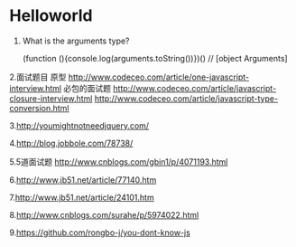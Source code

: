# Helloworld
1. What is the arguments type?

   (function (){console.log(arguments.toString())})()    // [object Arguments]

2.面试题目 
原型
http://www.codeceo.com/article/one-javascript-interview.html
必包的面试题
http://www.codeceo.com/article/javascript-closure-interview.html
http://www.codeceo.com/article/javascript-type-conversion.html

3.http://youmightnotneedjquery.com/

4.http://blog.jobbole.com/78738/

5.5道面试题 
http://www.cnblogs.com/gbin1/p/4071193.html

6.http://www.jb51.net/article/77140.htm

7.http://www.jb51.net/article/24101.htm

8.http://www.cnblogs.com/surahe/p/5974022.html

9.https://github.com/rongbo-j/you-dont-know-js
